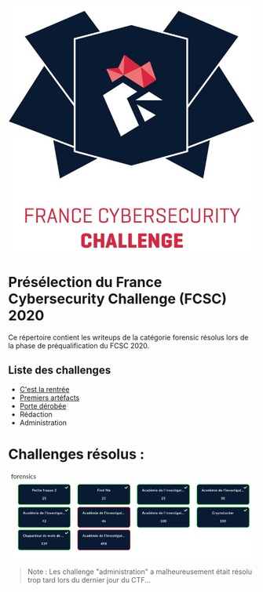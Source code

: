 ![FCSC 2020 LOGO](../logo.png)

#  Présélection du France Cybersecurity Challenge (FCSC) 2020

Ce répertoire contient les writeups de la catégorie forensic résolus lors de la phase de préqualification du FCSC 2020.



## Liste des challenges

* [C'est la rentrée](./Academie_de_l_investigation/C_est_la_rentree.md)
* [Premiers artéfacts](./Academie_de_l_investigation/Premiers_artefacts.md) 
* [Porte dérobée](./Academie_de_l_investigation/porte_derobee.md) 
* Rédaction
* Administration

# Challenges résolus : 


![FCSC 2020 LOGO](./solved_forensic_challenges.png)

> Note : Les challenge "administration" a malheureusement était résolu trop tard lors du dernier jour du CTF...